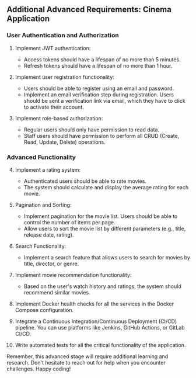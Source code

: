 ## Additional Advanced Requirements: Cinema Application

### User Authentication and Authorization

1. Implement JWT authentication:
    - Access tokens should have a lifespan of no more than 5 minutes.
    - Refresh tokens should have a lifespan of no more than 1 hour.

2. Implement user registration functionality:
    - Users should be able to register using an email and password.
    - Implement an email verification step during registration. Users should be sent a verification link via email, which they have to click to activate their account.

3. Implement role-based authorization:
    - Regular users should only have permission to read data.
    - Staff users should have permission to perform all CRUD (Create, Read, Update, Delete) operations.

### Advanced Functionality

4. Implement a rating system:
    - Authenticated users should be able to rate movies.
    - The system should calculate and display the average rating for each movie.

5. Pagination and Sorting:
    - Implement pagination for the movie list. Users should be able to control the number of items per page.
    - Allow users to sort the movie list by different parameters (e.g., title, release date, rating).

6. Search Functionality:
    - Implement a search feature that allows users to search for movies by title, director, or genre.

7. Implement movie recommendation functionality:
    - Based on the user's watch history and ratings, the system should recommend similar movies.

8. Implement Docker health checks for all the services in the Docker Compose configuration.

9. Integrate a Continuous Integration/Continuous Deployment (CI/CD) pipeline. You can use platforms like Jenkins, GitHub Actions, or GitLab CI/CD.

10. Write automated tests for all the critical functionality of the application.

Remember, this advanced stage will require additional learning and research. Don't hesitate to reach out for help when you encounter challenges. Happy coding!